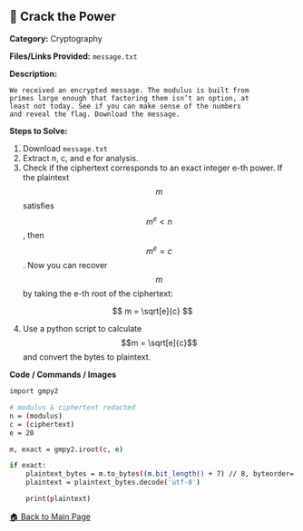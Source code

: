 ## 🔐 Crack the Power
**Category:** Cryptography

**Files/Links Provided:** ```message.txt```


**Description:**  

```
We received an encrypted message. The modulus is built from
primes large enough that factoring them isn’t an option, at
least not today. See if you can make sense of the numbers
and reveal the flag. Download the message.
```

**Steps to Solve:**  
1. Download ```message.txt```
2. Extract n, c, and e for analysis.
3. Check if the ciphertext corresponds to an exact integer e-th power. If the plaintext $$m$$ satisfies $$m^e < n$$, then $$m^e = c$$. Now you can recover $$m$$ by taking the e-th root of the ciphertext:
   
$$
m = \sqrt[e]{c}
$$

4. Use a python script to calculate $$m = \sqrt[e]{c}$$ and convert the bytes to plaintext.


**Code / Commands / Images**
```bash
import gmpy2

# modulus & ciphertext redacted
n = (modulus)
c = (ciphertext)
e = 20

m, exact = gmpy2.iroot(c, e)

if exact:
    plaintext_bytes = m.to_bytes((m.bit_length() + 7) // 8, byteorder='big')
    plaintext = plaintext_bytes.decode('utf-8')

    print(plaintext)
```
[🏠 Back to Main Page](https://github.com/Greenest-Guy/CMU-Africa-picoMini-Writeup)